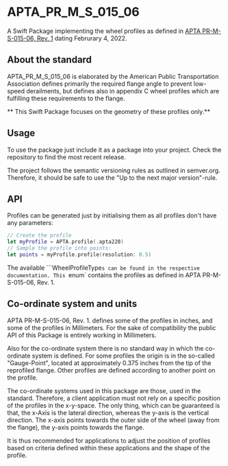 # APTA_PR_M_S_015_06

A Swift Package implementing the wheel profiles as defined in 
[APTA PR-M-S-015-06, Rev. 1](https://www.apta.com/wp-content/uploads/APTA-PR-M-S-015-06_R1.pdf)
dating Februrary 4, 2022.

## About the standard

APTA_PR_M_S_015_06 is elaborated by the American Public Transportation Association defines primarily the
required flange angle to prevent low-speed derailments, but defines also in appendix C wheel profiles
which are fulfilling these requirements to the flange.

** This Swift Package focuses on the geometry of these profiles only.**

## Usage
To use the package just include it as a package into your project. Check the repository to find the most
recent release.

The project follows the semantic versioning rules as outlined in semver.org. Therefore, it should be safe
to use the "Up to the next major version"-rule.

## API
Profiles can be generated just by initialising them as all profiles don't have any parameters:

```swift
// Create the profile
let myProfile = APTA.profile(.apta220)
// Sample the profile into points:
let points = myProfile.profile(resolution: 0.5) 
``` 

The available ```WheelProfileType`s can be found in the respective documentation. This `enum` contains the
profiles as defined in APTA PR-M-S-015-06, Rev. 1. 


## Co-ordinate system and units

APTA PR-M-S-015-06, Rev. 1. defines some of the profiles in inches, and some of the profiles in Millimeters.
For the sake of compatibility the public API of this Package is entirely working in Millimeters.

Also for the co-ordinate system there is no standard way in which the co-ordinate system is defined. For
some profiles the origin is in the so-called "Gauge-Point", located at approximately 0.375 inches from the
tip of the reprofiled flange. Other profiles are defined according to another point on the profile.

The co-ordinate systems used in this package are those, used in the standard. Therefore, a client application
must not rely on a specific position of the profiles in the x-y-space. The only thing, which can be guaranteed
is that, the x-Axis is the lateral direction, whereas the y-axis is the vertical direction. The x-axis points
towards the outer side of the wheel (away from the flange), the y-axis points towards the flange.

It is thus recommended for applications to adjust the position of profiles based on criteria defined
within these applications and the shape of the profile.

